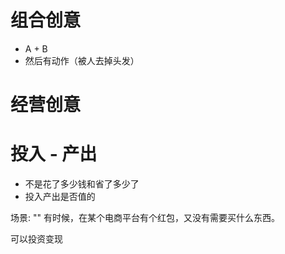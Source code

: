
# 组合创意
* A + B
* 然后有动作（被人去掉头发）

# 经营创意



# 投入 - 产出
* 不是花了多少钱和省了多少了
* 投入产出是否值的


场景:
""
有时候，在某个电商平台有个红包，又没有需要买什么东西。


可以投资变现
























